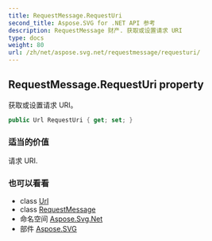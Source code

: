 ```yaml
---
title: RequestMessage.RequestUri
second_title: Aspose.SVG for .NET API 参考
description: RequestMessage 财产. 获取或设置请求 URI
type: docs
weight: 80
url: /zh/net/aspose.svg.net/requestmessage/requesturi/
---
```

## RequestMessage.RequestUri property

获取或设置请求 URI。

```csharp
public Url RequestUri { get; set; }
```

### 适当的价值

请求 URI.

### 也可以看看

* class [Url](../../../aspose.svg/url/)
* class [RequestMessage](../)
* 命名空间 [Aspose.Svg.Net](../../requestmessage/)
* 部件 [Aspose.SVG](../../../)


